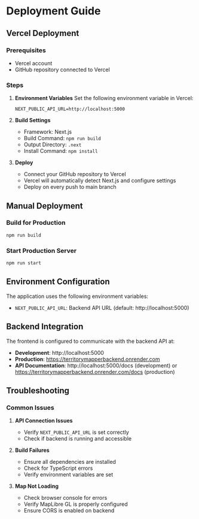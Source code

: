 # Deployment Guide

## Vercel Deployment

### Prerequisites
- Vercel account
- GitHub repository connected to Vercel

### Steps

1. **Environment Variables**
   Set the following environment variable in Vercel:
   ```
   NEXT_PUBLIC_API_URL=http://localhost:5000
   ```

2. **Build Settings**
   - Framework: Next.js
   - Build Command: `npm run build`
   - Output Directory: `.next`
   - Install Command: `npm install`

3. **Deploy**
   - Connect your GitHub repository to Vercel
   - Vercel will automatically detect Next.js and configure settings
   - Deploy on every push to main branch

## Manual Deployment

### Build for Production
```bash
npm run build
```

### Start Production Server
```bash
npm run start
```

## Environment Configuration

The application uses the following environment variables:

- `NEXT_PUBLIC_API_URL`: Backend API URL (default: http://localhost:5000)

## Backend Integration

The frontend is configured to communicate with the backend API at:
- **Development**: http://localhost:5000
- **Production**: https://territorymapperbackend.onrender.com
- **API Documentation**: http://localhost:5000/docs (development) or https://territorymapperbackend.onrender.com/docs (production)

## Troubleshooting

### Common Issues

1. **API Connection Issues**
   - Verify `NEXT_PUBLIC_API_URL` is set correctly
   - Check if backend is running and accessible

2. **Build Failures**
   - Ensure all dependencies are installed
   - Check for TypeScript errors
   - Verify environment variables are set

3. **Map Not Loading**
   - Check browser console for errors
   - Verify MapLibre GL is properly configured
   - Ensure CORS is enabled on backend
